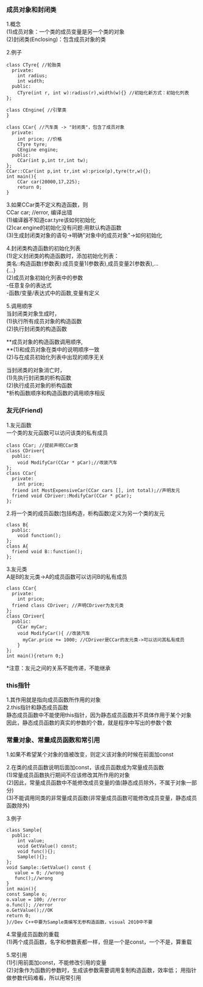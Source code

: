 ### 成员对象和封闭类

1.概念  
\(1\)成员对象：一个类的成员变量是另一个类的对象  
\(2\)封闭类\(Enclosing\)：包含成员对象的类

2.例子

```
class CTyre{ //轮胎类  
  private:  
    int radius;  
    int width;  
  public: 
    CTyre(int r, int w):radius(r),width(w){} //初始化新方式：初始化列表  
};  

class CEngine{ //引擎类  
}   

class CCar{ //汽车类 -> "封闭类"，包含了成员对象  
  private:  
    int price; //价格  
    CTyre tyre;  
    CEngine engine;  
  public:  
    CCar(int p,int tr,int tw);  
};  
CCar::CCar(int p,int tr,int w):price(p),tyre(tr,w){};  
int main(){  
    CCar car(20000,17,225);  
    return 0;  
}  
```

3.如果CCar类不定义构造函数，则  
CCar car; //error, 编译出错  
\(1\)编译器不知道car.tyre该如何初始化  
\(2\)car.engine的初始化没有问题:用默认构造函数  
\(3\)生成封闭类对象的语句-&gt;明确"对象中的成员对象"-&gt;如何初始化

4.封闭类构造函数的初始化列表  
\(1\)定义封闭类的构造函数时，添加初始化列表：  
类名::构造函数\(参数表\):成员变量1\(参数表\),成员变量2\(参数表\),...  
{...}  
\(2\)成员对象初始化列表中的参数  
-任意复杂的表达式  
-函数/变量/表达式中的函数,变量有定义

5.调用顺序  
当封闭类对象生成时，  
\(1\)执行所有成员对象的构造函数  
\(2\)执行封闭类的构造函数

**成员对象的构造函数调用顺序,  
**\(1\)和成员对象在类中的说明顺序一致  
\(2\)与在成员初始化列表中出现的顺序无关

当封闭类的对象消亡时，  
\(1\)先执行封闭类的析构函数  
\(2\)执行成员对象的析构函数  
\*析构函数顺序和构造函数的调用顺序相反

### 友元\(Friend\)

1.友元函数  
一个类的友元函数可以访问该类的私有成员

```
class CCar; //提前声明CCar类
class CDriver{  
  public:  
    void ModifyCar(CCar * pCar);//改装汽车  
};  
class CCar{ 
  private:  
    int price;  
  friend int MostExpensiveCar(CCar cars [], int total);//声明友元    
  friend void CDriver::ModifyCar(CCar * pCar); 
}; 
```

2.将一个类的成员函数\(包括构造，析构函数\)定义为另一个类的友元

```
class B{  
  public:  
    void function();  
};  
class A{  
  friend void B::function();  
}; 
```

3.友元类  
A是B的友元类-&gt;A的成员函数可以访问B的私有成员

```
class CCar{  
  private:  
    int price;  
  friend class CDriver; //声明CDriver为友元类  
};  
class CDriver{  
  public:  
    CCar myCar;  
    void ModifyCar(){ //改装汽车  
      myCar.price += 1000; //CDriver是CCar的友元类->可以访问其私有成员  
    }  
};  
int main(){return 0;}  
```

\*注意：友元之间的关系不能传递，不能继承

### this指针

1.其作用就是指向成员函数所作用的对象  
2.this指针和静态成员函数  
静态成员函数中不能使用this指针，因为静态成员函数并不具体作用于某个对象  
因此，静态成员函数的真实的参数的个数，就是程序中写出的参数个数

### 常量对象、常量成员函数和常引用

1.如果不希望某个对象的值被改变，则定义该对象的时候在前面加const

2.在类的成员函数说明后面加const，该成员函数成为常量成员函数  
\(1\)常量成员函数执行期间不应该修改其所作用的对象  
\(2\)因此，常量成员函数中不能修改成员变量的值\(静态成员除外，不属于对象一部分\)  
\(3\)不能调用同类的非常量成员函数\(非常量成员函数可能修改成员变量，静态成员函数除外\)

3.例子

```
class Sample{  
  public:  
    int value;  
    void GetValue() const;  
    void func(){};  
    Sample(){};  
};  
void Sample::GetValue() const {  
   value = 0; //wrong  
   func();//wrong  
}  
int main(){  
const Sample o;  
o.value = 100; //error  
o.func(); //error  
o.GetValue();//OK  
return 0;  
}//Dev C++中要为Sample类编写无参构造函数，visual 2010中不要  
```

4.常量成员函数的重载  
\(1\)两个成员函数，名字和参数表都一样，但是一个是const，一个不是，算重载

5.常引用  
\(1\)引用前面加const，不能修改引用的变量  
\(2\)对象作为函数的参数时，生成该参数需要调用复制构造函数，效率低； 用指针做参数代码难看，所以用常引用

